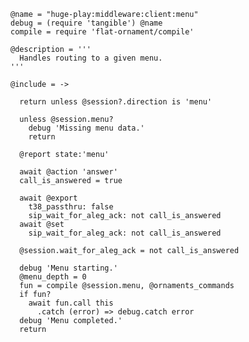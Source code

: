     @name = "huge-play:middleware:client:menu"
    debug = (require 'tangible') @name
    compile = require 'flat-ornament/compile'

    @description = '''
      Handles routing to a given menu.
    '''

    @include = ->

      return unless @session?.direction is 'menu'

      unless @session.menu?
        debug 'Missing menu data.'
        return

      @report state:'menu'

      await @action 'answer'
      call_is_answered = true

      await @export
        t38_passthru: false
        sip_wait_for_aleg_ack: not call_is_answered
      await @set
        sip_wait_for_aleg_ack: not call_is_answered

      @session.wait_for_aleg_ack = not call_is_answered

      debug 'Menu starting.'
      @menu_depth = 0
      fun = compile @session.menu, @ornaments_commands
      if fun?
        await fun.call this
          .catch (error) => debug.catch error
      debug 'Menu completed.'
      return

